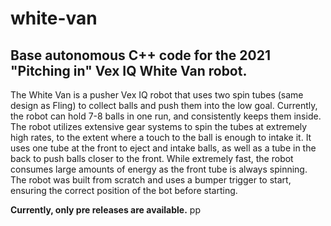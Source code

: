 # white-van
Base autonomous C++ code for the 2021 "Pitching in" Vex IQ White Van robot.
--------------------------------------------------------------------------
The White Van is a pusher Vex IQ robot that uses two spin tubes (same design as Fling) to collect balls and push them into the low goal. Currently, the robot can hold 7-8 balls in one run, and consistently keeps them inside. The robot utilizes extensive gear systems to spin the tubes at extremely high rates, to the extent where a touch to the ball is enough to intake it. It uses one tube at the front to eject and intake balls, as well as a tube in the back to push balls closer to the front. While extremely fast, the robot consumes large amounts of energy as the front tube is always spinning. The robot was built from scratch and uses a bumper trigger to start, ensuring the correct position of the bot before starting.

**Currently, only pre releases are available.**
pp
